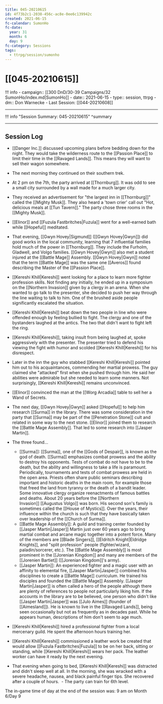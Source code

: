 ```yaml
---
title: 045-20210615
id: 4f73b2c1-2038-456c-ac8e-0ee6c139942c
created: 2021-06-15
fc-calendar: SumonHo
fc-date:
  year: 31
  month: 6
  day: 9
fc-category: Sessions
tags:
  - ttrpg/session/sumonho
---
```


# [[045-20210615]]

!!! info
    - campaign:: [[300 DnD/30-39 Campaigns/32 SumonHo/index.md|SumonHo]]
    - date:: 2021-06-15
    - type:: session, ttrpg
    - dm:: Don Warnecke
    - Last Session: [[044-20210608]]


---

!!! info "Session Summary: 045-20210615"
    ^summary

---

## Session Log


- [[Danger Inc.]]  discussed upcoming plans before bedding down for the night. They would take the wilderness route to the [[Passion Place]] to limit their time in the [[Ravaged Lands]]. This means they will want to sell their wagon somewhere.
- The next morning they continued on their southern trek.
- At 2 pm on the 7th, the party arrived at [[Thornburg]]. It was odd to see a small city surrounded by a wall made for a much larger city.
- They received an advertisement for "the largest inn in [[Thornburg]]" called the [[Mighty Musk]]. They also heard a 'town crier' call out "Hot, delicious meals at [[Tun Tavern]]." The party chose three rooms in the [[Mighty Musk]].  
- [[Elinor]] and [[Fuzula Fastbritches|Fuzula]] went for a well-earned bath while [[Hopeful]] meditated.
- That evening, [[Gwyn Hovey|Sigmund]] ([[Gwyn Hovey|Gwyn]]) did good works in the local community, learning that 7 influential families hold much of the power in [[Thornburg]]. They include the Furholm, Gladwell, and Volgo families. [[Gwyn Hovey|Gwyn]] also met a student injured at the [[Battle Mage]] Assembly. [[Gwyn Hovey|Gwyn]] noted that the term [[Battle Mage]] was the same one [[Averos]] found describing the Master of the [[Passion Place]].
- [[Kereshi Khill|Kereshi]] went looking for a place to learn more fighter profession skills. Not finding any initially, he ended up in a symposium on the [[Northern Invasion]] given by a clergy in an arena. When she wanted to go talk to the presenter, she decided to push her way through the line waiting to talk to him. One of the brushed aside people significantly escalated the situation.
- [[Kereshi Khill|Kereshi]] beat down the two people in line who were offended enough by feeling bullied to fight. The clergy and one of the bystanders laughed at the antics. The two that didn't want to fight left the ring.
- [[Kereshi Khill|Kereshi]], taking insult from being laughed at, spoke aggressively with the presenter. The presenter tried to defend his viewing the fight with humor and scolded [[Kereshi Khill|Kereshi]] for his disrespect.
- Later in the inn the guy who stabbed [[Kereshi Khill|Kereshi]] pointed him out to his acquaintances, commending her martial prowess. The guy claimed she "attacked" first when she pushed through him. He said her abilities were admirable but she needed to learn some manners. Not surprisingly, [[Kereshi Khill|Kereshi]] remains unconvinced.
- [[Elinor]] convinced the man at the [[Worg Arcadia]] table to sell her a Wand of Secrets.
- The next day, [[Gwyn Hovey|Gwyn]] asked [[Hopeful]] to help him research [[Surma]] in the library. There was some consideration in the party that [[Surma]] may be part of the [[Penetration Stone]] cult and related in some way to the next stone. [[Elinor]] joined them to research the [[Battle Mage Assembly]]. That led to some research into [[Jasper Martin]].      
- The three found…
    - [[Surma]]: [[Surma]], one of the [[Gods of Despair]], is known as the god of death. [[Surma]] emphasizes combat prowess and the ability to destroy his opponents. Tests of combat do not have to be to the death, but the ability and willingness to take a life is paramount. Periodically, tournaments and tests of combat prowess are held in the open area. Priests often share public seminars describing important and historic deaths in the main room, for example those that freed the land from tyranny or the death of a bandit leader. Some innovative clergy organize reenactments of famous battles and deaths. About 20 years before the [[Northern Invasion]] [[Augustus Volgo]] was born. His second son's family is sometimes called the [[House of Mystics]]. Over the years, their influence within the church is such that they have basically taken over leadership of the [[Church of Surma]].
    -  [[Battle Mage Assembly]]: A guild and training center founded by [[Jasper Martin|Jasper]] Martin just over 60 years ago to bring martial combat and arcane magic together into a potent force. Many of the members are [[Blade Singers]], [[Eldritch Knight|Eldridge Knights]], and "split profession" people (fighter/wizard, paladin/sorcerer, etc.). The [[Battle Mage Assembly]] is most prominent in the [[Jorenian Kingdom]] and many are members of the [[Jorenien Bartiet]] ([[Jorenian Kingdom]]'s army). 
    - [[Jasper Martin]]: An experienced fighter and a magic user with an affinity to elemental fire, [[Jasper Martin|Jasper]] combined his disciplines to create a [[Battle Mage]] curriculum. He trained his disciples and founded the [[Battle Mage]] Assembly. [[Jasper Martin|Jasper]] is often called a hero of the people although there are plenty of references to people not particularly liking him. If the accounts in the library are to be believed, one person who didn't like [[Jasper Martin|Jasper]] was [[Julo Aimes]] (founder of [[Aimesland]]). He is known to live in the [[Ravaged Lands]], being seen occasionally but not as frequently as in decades past. While he appears human, descriptions of him don't seem to age much.

- [[Kereshi Khill|Kereshi]] hired a professional fighter from a local mercenary guild. He spent the afternoon hours training her.
- [[Kereshi Khill|Kereshi]] commissioned a leather work be created that would allow [[Fuzula Fastbritches|Fuzula]] to be on her back, sitting or standing, while [[Kereshi Khill|Kereshi]] wears her pack. The leather worker can have it ready by the next evening.
- That evening when going to bed, [[Kereshi Khill|Kereshi]] was distracted and didn't sleep well at all. In the morning, she was wracked with a severe headache, nausea, and black painful finger tips. She recovered after a couple of hours.
 - The party can train for 6th level.

The in-game time of day at the end of the session was: 9 am on Month 6/Day 9
